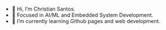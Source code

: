 - 👋 Hi, I’m Christian Santos.
- 👀 Focused in AI/ML and Embedded System Development.
- 🌱 I’m currently learning Github pages and web development.

<!---
CSaintos/CSaintos is a ✨ special ✨ repository because its `README.md` (this file) appears on your GitHub profile.
You can click the Preview link to take a look at your changes.
--->
